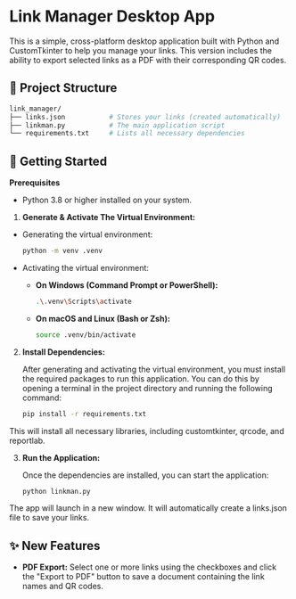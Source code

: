 # Link Manager Desktop App

This is a simple, cross-platform desktop application built with Python and CustomTkinter to help you manage your links. This version includes the ability to export selected links as a PDF with their corresponding QR codes.

## 📁 Project Structure

```bash
link_manager/
├── links.json           # Stores your links (created automatically)
├── linkman.py           # The main application script
└── requirements.txt     # Lists all necessary dependencies
```

## 🚀 Getting Started

**Prerequisites**

- Python 3.8 or higher installed on your system.

1. **Generate & Activate The Virtual Environment:**

- Generating the virtual environment:
    ```bash
    python -m venv .venv
    ```

- Activating the virtual environment:
    - **On Windows (Command Prompt or PowerShell):**
        ```bash
        .\.venv\Scripts\activate
        ```
    - **On macOS and Linux (Bash or Zsh):**
        ```bash
        source .venv/bin/activate
        ```

2. **Install Dependencies:**

    After generating and activating the virtual environment, you must install the required packages to run this application. You can do this by opening a terminal in the project directory and running the following command:
    ```bash
    pip install -r requirements.txt
    ```

This will install all necessary libraries, including customtkinter, qrcode, and reportlab.

3. **Run the Application:**

    Once the dependencies are installed, you can start the application:

    ```bash
    python linkman.py
    ```

The app will launch in a new window. It will automatically create a links.json file to save your links.

## ✨ New Features

- **PDF Export:** Select one or more links using the checkboxes and click the "Export to PDF" button to save a document containing the link names and QR codes.